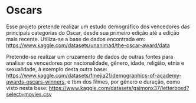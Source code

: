 # Oscars
Esse projeto pretende realizar um estudo demográfico dos vencedores das principais categorias do Oscar, desde sua primeiro edição até a edição mais recente. 
Utiliza-se a base de dados encontrada em: https://www.kaggle.com/datasets/unanimad/the-oscar-award/data

Pretende-se realizar um cruzamento de dados de outras fontes para analisar os vencedores por nacionalidade, gênero, idade, religião, etnia e sexualidade, à exemplo desta outra base: https://www.kaggle.com/datasets/fmejia21/demographics-of-academy-awards-oscars-winners, e tbm dos filmes, por gênero e duração, como visto nesta base: https://www.kaggle.com/datasets/gsimonx37/letterboxd?select=movies.csv

